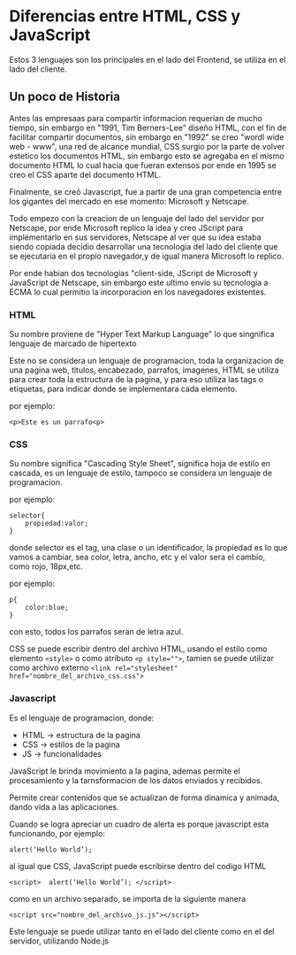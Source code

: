 # Diferencias entre HTML, CSS y JavaScript

Estos 3 lenguajes son los principales en el lado del Frontend, se utiliza en el lado del cliente.


## Un poco de Historia
Antes las empresaas para compartir informacion requerian de mucho tiempo, sin embargo en "1991, Tim Berners-Lee" diseño HTML, con el fin de facilitar compartir documentos, sin embargo en "1992" se creo "wordl wide web - www", una red de alcance mundial, CSS surgio por la parte de volver estetico los documentos HTML, sin embargo esto se agregaba en el mismo documento HTML lo cual hacia que fueran extensos por ende en 1995 se creo el CSS aparte del documento HTML.

Finalmente, se creó Javascript, fue a partir de una gran competencia entre los gigantes del mercado en ese momento: Microsoft y Netscape.

Todo empezo con la creacion de un lenguaje del lado del servidor por Netscape, por ende Microsoft replico la idea y creo JScript para implementarlo en sus servidores, Netscape al ver que su idea estaba siendo copiada decidio desarrollar una tecnologia del lado del cliente que se ejecutaria en el propio navegador,y de igual manera Microsoft lo replico.

Por ende habian dos tecnologias "client-side, JScript de Microsoft y JavaScript de Netscape, sin embargo este ultimo envio su tecnologia a ECMA lo cual permitio la incorporacion en los navegadores existentes.


### HTML
Su nombre proviene de "Hyper Text Markup Language" lo que singnifica lenguaje de marcado de hipertexto

Este no se considera un lenguaje de programacion, toda la organizacion de una pagina web, titulos, encabezado, parrafos, imagenes, HTML se utiliza para crear toda la estructura de la pagina, y para eso utiliza las tags o etiquetas, para indicar donde se implementara cada elemento.

por ejemplo:

```
<p>Este es un parrafo<p>
```


### CSS
Su nombre significa "Cascading Style Sheet", significa hoja de estilo en cascada, es un lenguaje de estilo, tampoco se considera un lenguaje de programacion.

por ejemplo:
```
selector{
    propiedad:valor;
}
```

donde selector es el tag, una clase o un identificador, la propiedad es lo que vamos a cambiar, sea color, letra, ancho, etc y el valor sera el cambio, como rojo, 18px,etc.

por ejemplo:

```
p{
    color:blue;
}
```

con esto, todos los parrafos seran de letra azul.


CSS se puede escribir dentro del archivo HTML, usando el estilo como elemento `<style>` o como atributo `<p style="">`, tamien se puede utilizar como archivo externo 
`<link rel="stylesheet" href="nombre_del_archivo_css.css">`

### Javascript
Es el lenguaje de programacion, donde:
* HTML -> estructura de la pagina
* CSS -> estilos de la pagina 
* JS -> funcionalidades

JavaScript le brinda movimiento a la pagina, ademas permite el procesamiento y la tarnsformacion de los datos enviados y recibidos.

Permite crear contenidos que se actualizan de forma dinamica y animada, dando vida a las aplicaciones.

Cuando se logra apreciar un cuadro de alerta es porque javascript esta funcionando, por ejemplo:

```
alert(‘Hello World’); 
```

al igual que CSS, JavaScript puede escribirse dentro del codigo HTML

```
<script>  alert(‘Hello World’); </script>
```

como en un archivo separado, se importa de la siguiente manera

```
<script src="nombre_del_archivo_js.js"></script>
```

Este lenguaje se puede utilizar tanto en el lado del cliente como en el del servidor, utilizando Node.js












